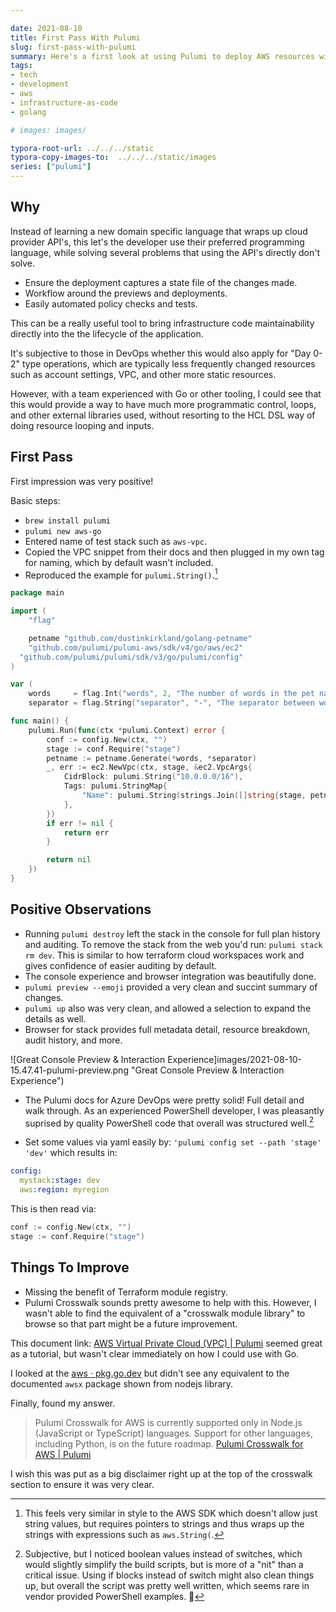 ```yaml
---

date: 2021-08-10
title: First Pass With Pulumi
slug: first-pass-with-pulumi
summary: Here's a first look at using Pulumi to deploy AWS resources with Go.
tags:
- tech
- development
- aws
- infrastructure-as-code
- golang

# images: images/

typora-root-url: ../../../static
typora-copy-images-to:  ../../../static/images
series: ["pulumi"]
---
```


## Why

Instead of learning a new domain specific language that wraps up cloud provider API's, this let's the developer use their preferred programming language, while solving several problems that using the API's directly don't solve.

- Ensure the deployment captures a state file of the changes made.
- Workflow around the previews and deployments.
- Easily automated policy checks and tests.

This can be a really useful tool to bring infrastructure code maintainability directly into the the lifecycle of the application.

It's subjective to those in DevOps whether this would also apply for "Day 0-2" type operations, which are typically less frequently changed resources such as account settings, VPC, and other more static resources.

However, with a team experienced with Go or other tooling, I could see that this would provide a way to have much more programmatic control, loops, and other external libraries used, without resorting to the HCL DSL way of doing resource looping and inputs.

## First Pass

First impression was very positive!

Basic steps:

- `brew install pulumi`
- `pulumi new aws-go`
- Entered name of test stack such as `aws-vpc`.
- Copied the VPC snippet from their docs and then plugged in my own tag for naming, which by default wasn't included.
- Reproduced the example for `pulumi.String()`.[^string]

```go
package main

import (
	"flag"

	petname "github.com/dustinkirkland/golang-petname"
	"github.com/pulumi/pulumi-aws/sdk/v4/go/aws/ec2"
  "github.com/pulumi/pulumi/sdk/v3/go/pulumi/config"
)

var (
	words     = flag.Int("words", 2, "The number of words in the pet name")
	separator = flag.String("separator", "-", "The separator between words in the pet name"))

func main() {
	pulumi.Run(func(ctx *pulumi.Context) error {
		conf := config.New(ctx, "")
		stage := conf.Require("stage")
		petname := petname.Generate(*words, *separator)
		_, err := ec2.NewVpc(ctx, stage, &ec2.VpcArgs{
			CidrBlock: pulumi.String("10.0.0.0/16"),
			Tags: pulumi.StringMap{
				"Name": pulumi.String(strings.Join([]string{stage, petname}, "-")),
			},
		})
		if err != nil {
			return err
		}

		return nil
	})
}
```

## Positive Observations

- Running `pulumi destroy` left the stack in the console for full plan history and auditing.
To remove the stack from the web you'd run: `pulumi stack rm dev`.
This is similar to how terraform cloud workspaces work and gives confidence of easier auditing by default.
- The console experience and browser integration was beautifully done.
- `pulumi preview --emoji` provided a very clean and succint summary of changes.
- `pulumi up` also was very clean, and allowed a selection to expand the details as well.
- Browser for stack provides full metadata detail, resource breakdown, audit history, and more.

![Great Console Preview & Interaction Experience]images/2021-08-10-15.47.41-pulumi-preview.png "Great Console Preview & Interaction Experience")

- The Pulumi docs for Azure DevOps were pretty solid!
Full detail and walk through.
As an experienced PowerShell developer, I was pleasantly suprised by quality PowerShell code that overall was structured well.[^powershell-build-script]

- Set some values via yaml easily by: `'pulumi config set --path 'stage' 'dev'` which results in:

```yaml
config:
  mystack:stage: dev
  aws:region: myregion
```

This is then read via:

```go
conf := config.New(ctx, "")
stage := conf.Require("stage")
```

## Things To Improve

- Missing the benefit of Terraform module registry.
- Pulumi Crosswalk sounds pretty awesome to help with this.
However, I wasn't able to find the equivalent of a "crosswalk module library" to browse so that part might be a future improvement.

This document link: [AWS Virtual Private Cloud (VPC) | Pulumi](https://www.pulumi.com/docs/guides/crosswalk/aws/vpc/) seemed great as a tutorial, but wasn't clear immediately on how I could use with Go.

I looked at the [aws · pkg.go.dev](https://pkg.go.dev/github.com/pulumi/pulumi-aws/sdk/v4@v4.15.0/go/aws) but didn't see any equivalent to the documented `awsx` package shown from nodejs library.

Finally, found my answer.

> Pulumi Crosswalk for AWS is currently supported only in Node.js (JavaScript or TypeScript) languages. Support for other languages, including Python, is on the future roadmap. [Pulumi Crosswalk for AWS | Pulumi](https://www.pulumi.com/docs/guides/crosswalk/aws/#what-languages-are-supported)

I wish this was put as a big disclaimer right up at the top of the crosswalk section to ensure it was very clear.

[^string]: This feels very similar in style to the AWS SDK which doesn't allow just string values, but requires pointers to strings and thus wraps up the strings with expressions such as `aws.String(`.

[^powershell-build-script]: Subjective, but I noticed boolean values instead of switches, which would slightly simplify the build scripts, but is more of a "nit" than a critical issue. Using if blocks instead of switch might also clean things up, but overall the script was pretty well written, which seems rare in vendor provided PowerShell examples. 👏
